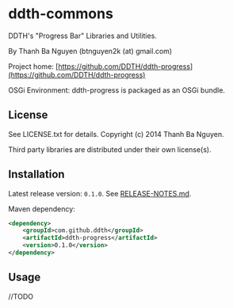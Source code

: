 ddth-commons
============

DDTH's "Progress Bar" Libraries and Utilities.

By Thanh Ba Nguyen (btnguyen2k (at) gmail.com)

Project home:
[https://github.com/DDTH/ddth-progress](https://github.com/DDTH/ddth-progress)

OSGi Environment: ddth-progress is packaged as an OSGi bundle.


## License ##

See LICENSE.txt for details. Copyright (c) 2014 Thanh Ba Nguyen.

Third party libraries are distributed under their own license(s).


## Installation #

Latest release version: `0.1.0`. See [RELEASE-NOTES.md](RELEASE-NOTES.md).

Maven dependency:

```xml
<dependency>
	<groupId>com.github.ddth</groupId>
	<artifactId>ddth-progress</artifactId>
	<version>0.1.0</version>
</dependency>
```


## Usage ##

//TODO
